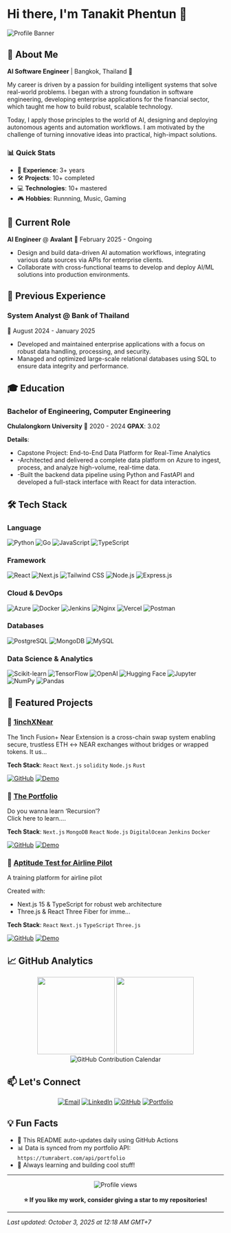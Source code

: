 # Hi there, I'm Tanakit Phentun 👋

![Profile Banner](https://github.com/tumrabert/tumrabert/blob/main/assets/banner.gif?raw=true)

## 🚀 About Me

**AI Software Engineer** | Bangkok, Thailand 📍

My career is driven by a passion for building intelligent systems that solve real-world problems. I began with a strong foundation in software engineering, developing enterprise applications for the financial sector, which taught me how to build robust, scalable technology.

Today, I apply those principles to the world of AI, designing and deploying autonomous agents and automation workflows. I am motivated by the challenge of turning innovative ideas into practical, high-impact solutions.

### 📊 Quick Stats
- 🎯 **Experience**: 3+ years
- 🛠️ **Projects**: 10+ completed
- 💻 **Technologies**: 10+ mastered
- 🎮 **Hobbies**: Runnning, Music, Gaming

## 💼 Current Role

**AI Engineer** @ **Avalant**
📅 February 2025 - Ongoing

- Design and build data-driven AI automation workflows, integrating various data sources via APIs for enterprise clients.
- Collaborate with cross-functional teams to develop and deploy AI/ML solutions into production environments.

## 💼 Previous Experience

### System Analyst @ Bank of Thailand
📅 August 2024 - January 2025

- Developed and maintained enterprise applications with a focus on robust data handling, processing, and security.
- Managed and optimized large-scale relational databases using SQL to ensure data integrity and performance.

## 🎓 Education

### Bachelor of Engineering, Computer Engineering
**Chulalongkorn University**
📅 2020 - 2024
**GPAX**: 3.02

**Details**:
- Capstone Project: End-to-End Data Platform for Real-Time Analytics
- -Architected and delivered a complete data platform on Azure to ingest, process, and analyze high-volume, real-time data.
- -Built the backend data pipeline using Python and FastAPI and developed a full-stack interface with React for data interaction.

## 🛠️ Tech Stack

### Language
![Python](https://img.shields.io/badge/-Python-000000?style=flat-square&logo=python&logoColor=white) ![Go](https://img.shields.io/badge/-Go-000000?style=flat-square&logo=go&logoColor=white) ![JavaScript](https://img.shields.io/badge/-JavaScript-000000?style=flat-square&logo=javascript&logoColor=white) ![TypeScript](https://img.shields.io/badge/-TypeScript-000000?style=flat-square&logo=typescript&logoColor=white)
### Framework
![React](https://img.shields.io/badge/-React-000000?style=flat-square&logo=react&logoColor=white) ![Next.js](https://img.shields.io/badge/-Nextjs-000000?style=flat-square&logo=nextjs&logoColor=white) ![Tailwind CSS](https://img.shields.io/badge/-Tailwind%20CSS-000000?style=flat-square&logo=tailwindcss&logoColor=white) ![Node.js](https://img.shields.io/badge/-Nodejs-000000?style=flat-square&logo=nodejs&logoColor=white) ![Express.js](https://img.shields.io/badge/-Expressjs-000000?style=flat-square&logo=expressjs&logoColor=white)
### Cloud & DevOps
![Azure](https://img.shields.io/badge/-Azure-000000?style=flat-square&logo=azure&logoColor=white) ![Docker](https://img.shields.io/badge/-Docker-000000?style=flat-square&logo=docker&logoColor=white) ![Jenkins](https://img.shields.io/badge/-Jenkins-000000?style=flat-square&logo=jenkins&logoColor=white) ![Nginx](https://img.shields.io/badge/-Nginx-000000?style=flat-square&logo=nginx&logoColor=white) ![Vercel](https://img.shields.io/badge/-Vercel-000000?style=flat-square&logo=vercel&logoColor=white) ![Postman](https://img.shields.io/badge/-Postman-000000?style=flat-square&logo=postman&logoColor=white)
### Databases
![PostgreSQL](https://img.shields.io/badge/-PostgreSQL-000000?style=flat-square&logo=postgresql&logoColor=white) ![MongoDB](https://img.shields.io/badge/-MongoDB-000000?style=flat-square&logo=mongodb&logoColor=white) ![MySQL](https://img.shields.io/badge/-MySQL-000000?style=flat-square&logo=mysql&logoColor=white)
### Data Science & Analytics
![Scikit-learn](https://img.shields.io/badge/-Scikitlearn-000000?style=flat-square&logo=scikitlearn&logoColor=white) ![TensorFlow](https://img.shields.io/badge/-TensorFlow-000000?style=flat-square&logo=tensorflow&logoColor=white) ![OpenAI](https://img.shields.io/badge/-OpenAI-000000?style=flat-square&logo=openai&logoColor=white) ![Hugging Face](https://img.shields.io/badge/-Hugging%20Face-000000?style=flat-square&logo=huggingface&logoColor=white) ![Jupyter](https://img.shields.io/badge/-Jupyter-000000?style=flat-square&logo=jupyter&logoColor=white) ![NumPy](https://img.shields.io/badge/-NumPy-000000?style=flat-square&logo=numpy&logoColor=white) ![Pandas](https://img.shields.io/badge/-Pandas-000000?style=flat-square&logo=pandas&logoColor=white)

## 🌟 Featured Projects

### 🔗 [1inchXNear](https://1inch-fusion-near.vercel.app/)

The 1inch Fusion+ Near Extension is a cross-chain swap system enabling secure, trustless ETH ↔ NEAR exchanges without bridges or wrapped tokens. It us...

**Tech Stack**: `React` `Next.js` `solidity` `Node.js` `Rust`

[![GitHub](https://img.shields.io/badge/-GitHub-181717?style=flat-square&logo=github)](https://github.com/tumrabert/1inchXNear) [![Demo](https://img.shields.io/badge/-Live_Demo-FF6B6B?style=flat-square&logo=vercel)](https://1inch-fusion-near.vercel.app/)
### 🔗 [The Portfolio](https://tumrabert.com/)

Do you wanna learn ‘Recursion’?   
Click here to learn....

**Tech Stack**: `Next.js` `MongoDB` `React` `Node.js` `DigitalOcean` `Jenkins` `Docker`

[![GitHub](https://img.shields.io/badge/-GitHub-181717?style=flat-square&logo=github)](https://github.com/tumrabert/ProfilePage) [![Demo](https://img.shields.io/badge/-Live_Demo-FF6B6B?style=flat-square&logo=vercel)](https://tumrabert.com/)
### 🔗 [Aptitude Test for Airline Pilot](https://pilotgame.vercel.app/)

A training platform for airline pilot

Created with:
  - Next.js 15 & TypeScript for robust web architecture
  - Three.js & React Three Fiber for imme...

**Tech Stack**: `React` `Next.js` `TypeScript` `Three.js`

[![GitHub](https://img.shields.io/badge/-GitHub-181717?style=flat-square&logo=github)](https://github.com/tumrabert/PilotAptGame) [![Demo](https://img.shields.io/badge/-Live_Demo-FF6B6B?style=flat-square&logo=vercel)](https://pilotgame.vercel.app/)

## 📈 GitHub Analytics

<div align="center">
  <img height="180em" src="https://github-readme-stats.vercel.app/api?username=tumrabert&show_icons=true&theme=radical&include_all_commits=true&count_private=true"/>
  <img height="180em" src="https://github-readme-stats.vercel.app/api/top-langs/?username=tumrabert&layout=compact&langs_count=8&theme=radical"/>
</div>

<div align="center">
  <img src="https://ghchart.rshah.org/tumrabert" alt="GitHub Contribution Calendar" />
</div>


## 📫 Let's Connect

<div align="center">

[![Email](https://img.shields.io/badge/-tum_tanakitp@hotmail.com-D14836?style=for-the-badge&logo=gmail&logoColor=white)](mailto:tum_tanakitp@hotmail.com)
[![LinkedIn](https://img.shields.io/badge/-LinkedIn-0077B5?style=for-the-badge&logo=linkedin&logoColor=white)](https://linkedin.com/in/tumrabert)
[![GitHub](https://img.shields.io/badge/-GitHub-181717?style=for-the-badge&logo=github)](https://github.com/tumrabert)
[![Portfolio](https://img.shields.io/badge/-Portfolio-FF6B6B?style=for-the-badge&logo=vercel)](https://tumrabert.com)

</div>

## 💡 Fun Facts

- 🔄 This README auto-updates daily using GitHub Actions
- 📊 Data is synced from my portfolio API: `https://tumrabert.com/api/portfolio`
- 🎯 Always learning and building cool stuff!

---

<div align="center">
  <img src="https://komarev.com/ghpvc/?username=tumrabert&color=blueviolet&style=flat-square&label=Profile+Views" alt="Profile views" />
  <br><br>
  <b>⭐ If you like my work, consider giving a star to my repositories!</b>
</div>

---
*Last updated: October 3, 2025 at 12:18 AM GMT+7*
